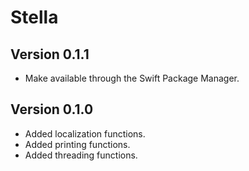 # Stella

## Version 0.1.1

- Make available through the Swift Package Manager.

## Version 0.1.0

- Added localization functions.
- Added printing functions.
- Added threading functions.

